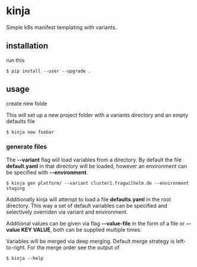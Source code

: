 # kinja

Simple k8s manifest templating with variants.

## installation

run this

```
$ pip install --user --upgrade .
```

## usage

create new folde

This will set up a new project folder with a variants directory and an empty defaults file

```
$ kinja new foobar
```

### generate files

The **--variant** flag will load variables from a directory. By default the file **default.yaml** in that directory will be
loaded, however an environment can be specified with **--environment**.

```
$ kinja gen platform/ --variant cluster1.fragwilhelm.de --environment staging
```

Additionally kinja will attempt to load a file **defaults.yaml** in the root directory. This way a set of default
variables can be specified and selectively overriden via variant and environment.

Additional values can be given via flag **--value-file** in the form of a file or **--value KEY VALUE**, both can be
supplied multiple times.

Variables will be merged via deep merging. Default merge strategy is left-to-right. For the merge order see the output of

```
$ kinja --help
```
